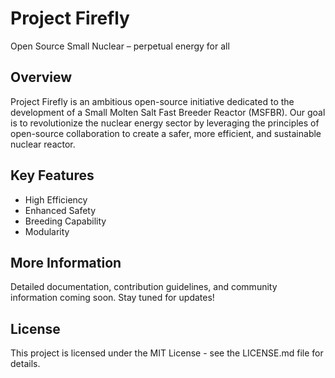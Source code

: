 # Project Firefly

Open Source Small Nuclear – perpetual energy for all

## Overview

Project Firefly is an ambitious open-source initiative dedicated to the development of a Small Molten Salt Fast Breeder Reactor (MSFBR). Our goal is to revolutionize the nuclear energy sector by leveraging the principles of open-source collaboration to create a safer, more efficient, and sustainable nuclear reactor.

## Key Features

- High Efficiency
- Enhanced Safety
- Breeding Capability
- Modularity

## More Information

Detailed documentation, contribution guidelines, and community information coming soon. Stay tuned for updates!

## License

This project is licensed under the MIT License - see the LICENSE.md file for details.
